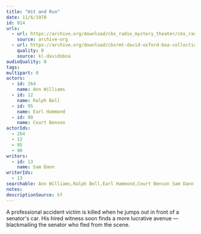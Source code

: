 ```yaml
---
title: "Hit and Run"
date: 11/6/1978
id: 914
urls: 
  - url: https://archive.org/download/cbs_radio_mystery_theater/cbs_radio_mystery_theater-0901-0950.zip/cbs_radio_mystery_theater-0901-0950%2Fcbsrmt_0914_hit_and_run.mp3
    source: archive-org
  - url: https://archive.org/download/cbsrmt-david-oxford-boa-collection/CBSRMT-781106-0914-Hit-and-Run-(128-44)_WBBM-JE-{BoA}.mp3
    quality: 0
    source: kl-davidoboa
audioQuality: 0
tags: 
multipart: 0
actors:  
  - id: 264
    name: Ann Williams  
  - id: 12
    name: Ralph Bell  
  - id: 95
    name: Earl Hammond  
  - id: 90
    name: Court Benson
actorIds:  
  - 264  
  - 12  
  - 95  
  - 90
writers:  
  - id: 13
    name: Sam Dann
writerIds:  
  - 13
searchable: Ann Williams,Ralph Bell,Earl Hammond,Court Benson Sam Dann
notes: 
descriptionSource: kf
---
```

A professional accident victim is killed when he jumps out in front of a senator's car. His hired witness soon finds a more lucrative avenue — blackmailing the senator who fled from the scene.